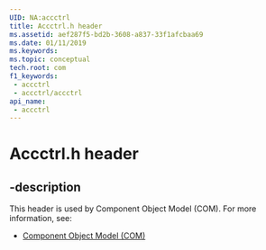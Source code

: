 ```yaml
---
UID: NA:accctrl
title: Accctrl.h header
ms.assetid: aef287f5-bd2b-3608-a837-33f1afcbaa69
ms.date: 01/11/2019
ms.keywords: 
ms.topic: conceptual
tech.root: com
f1_keywords:
 - accctrl
 - accctrl/accctrl
api_name:
 - accctrl
---
```


# Accctrl.h header


## -description

This header is used by Component Object Model (COM). For more information, see:

- [Component Object Model (COM)](../_com/index.md)

